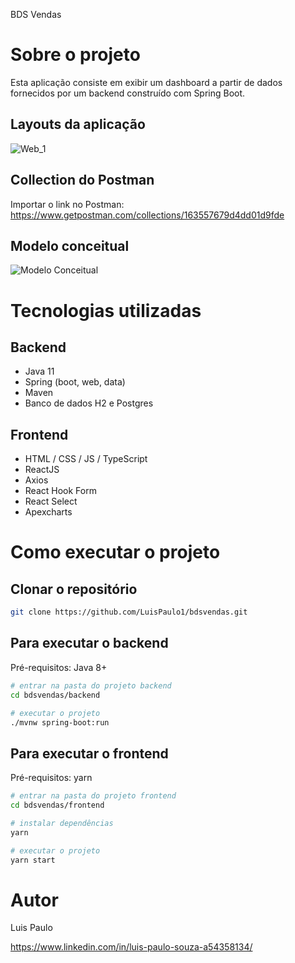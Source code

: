BDS Vendas

# Sobre o projeto

Esta aplicação consiste em exibir um dashboard a partir de dados fornecidos por um backend construído com Spring Boot.

## Layouts da aplicação
![Web_1](https://github.com/LuisPaulo1/assets/blob/master/bdsvendas/home-gif.gif)

## Collection do Postman
Importar o link no Postman: https://www.getpostman.com/collections/163557679d4dd01d9fde

## Modelo conceitual
![Modelo Conceitual](https://github.com/LuisPaulo1/assets/blob/master/bdsvendas/diagrama-classes.png)

# Tecnologias utilizadas
## Backend
- Java 11
- Spring (boot, web, data)
- Maven
- Banco de dados H2 e Postgres


## Frontend
- HTML / CSS / JS / TypeScript
- ReactJS
- Axios
- React Hook Form
- React Select
- Apexcharts

# Como executar o projeto

## Clonar o repositório
```bash
git clone https://github.com/LuisPaulo1/bdsvendas.git
```

## Para executar o backend
Pré-requisitos: Java 8+

```bash
# entrar na pasta do projeto backend
cd bdsvendas/backend

# executar o projeto
./mvnw spring-boot:run
```

## Para executar o frontend
Pré-requisitos: yarn

```bash
# entrar na pasta do projeto frontend
cd bdsvendas/frontend

# instalar dependências
yarn

# executar o projeto
yarn start
```

# Autor

Luis Paulo

https://www.linkedin.com/in/luis-paulo-souza-a54358134/

